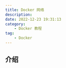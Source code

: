 ```yaml
---
title: Docker 网络
description: 
date: 2022-12-23 19:31:13
category:
    - Docker 教程
tag:
    - Docker
---
```


## 介绍
